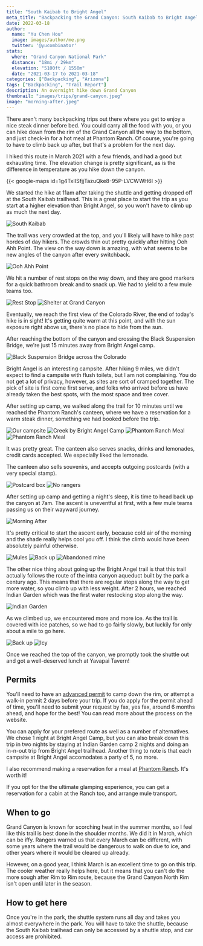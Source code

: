 ```yaml
---
title: "South Kaibab to Bright Angel"
meta_title: "Backpacking the Grand Canyon: South Kaibab to Bright Angel"
date: 2022-03-18
author: 
  name: "Yu Chen Hou"
  image: images/author/me.png
  twitter: '@yucombinator'
stats:
  where: "Grand Canyon National Park"
  distance: "18mi / 29km"
  elevation: "5100ft / 1550m"
  date: "2021-03-17 to 2021-03-18"
categories: ["Backpacking", "Arizona"]
tags: ["Backpacking", "Trail Report"]
description: An overnight hike down Grand Canyon
thumbnail: "images/trips/grand-canyon.jpeg"
image: "morning-after.jpeg"
---
```


There aren't many backpacking trips out there where you get to enjoy a nice steak dinner before bed. You could carry all the food with you, or you can hike down from the rim of the Grand Canyon all the way to the bottom, and just check-in for a hot meal at Phantom Ranch. Of course, you're going to have to climb back up after, but that's a problem for the next day.

I hiked this route in March 2021 with a few friends, and had a good but exhausting time. The elevation change is pretty significant, as is the difference in temperature as you hike down the canyon.

{{< google-maps id=1g4TxIISfjjTazuQke8-95P-LVCWWH6I >}}

We started the hike at 11am after taking the shuttle and getting dropped off at the South Kaibab trailhead. This is a great place to start the trip as you start at a higher elevation than Bright Angel, so you won't have to climb up as much the next day.

![South Kaibab](top.jpg "Start of the South Kaibab trail")

The trail was very crowded at the top, and you'll likely will have to hike past hordes of day hikers. The crowds thin out pretty quickly after hitting Ooh Ahh Point. The view on the way down is amazing, with what seems to be new angles of the canyon after every switchback.

![Ooh Ahh Point](ooh-ahh-point.jpg "Ooh Ahh!")

We hit a number of rest stops on the way down, and they are good markers for a quick bathroom break and to snack up. We had to yield to a few mule teams too.

![Rest Stop](toilet.jpg "Rest Stop")
![Shelter at Grand Canyon](shelter.jpg "Shelter from the sun")

Eventually, we reach the first view of the Colorado River, the end of today's hike is in sight! It's getting quite warm at this point, and with the sun exposure right above us, there's no place to hide from the sun.

After reaching the bottom of the canyon and crossing the Black Suspension Bridge, we're just 15 minutes away from Bright Angel camp. 

![Black Suspension Bridge across the Colorado](bridge-1.jpg "Black Suspension Bridge across the Colorado")

Bright Angel is an interesting campsite. After hiking 9 miles, we didn't expect to find a campsite with flush toilets, but I am not complaining. You do not get a lot of privacy, however, as sites are sort of cramped together. The pick of site is first come first serve, and folks who arrived before us have already taken the best spots, with the most space and tree cover.

After setting up camp, we walked along the trail for 10 minutes until we reached the Phantom Ranch's canteen, where we have a reservation for a warm steak dinner, something we had booked before the trip.

![Our campsite](campsite.jpg "Our campsite")
![Creek by Bright Angel Camp](bottom-creek.jpg "Creek by Bright Angel Camp")
![Phantom Ranch Meal](meal.jpg "Hello steak dinner")
![Phantom Ranch Meal](foood.jpg "Happy Campers")

It was pretty great. The canteen also serves snacks, drinks and lemonades, credit cards accepted. We especially liked the lemonade.

The canteen also sells souvenirs, and accepts outgoing postcards (with a very special stamp).

![Postcard box](postcard-box.jpg "Postcard box")
![No rangers](ranger-station.jpg "No rangers to be seen")

After setting up camp and getting a night's sleep, it is time to head back up the canyon at 7am. The ascent is uneventful at first, with a few mule teams passing us on their wayward journey.

![Morning After](morning-after.jpeg "Morning After")

It's pretty critical to start the ascent early, because cold air of the morning and the shade really helps cool you off. I think the climb would have been absolutely painful otherwise.

![Mules](mules.jpeg "A team of mules passing us")
![Back up](back-up.jpg "Going back up")
![Abandoned mine](cave.jpg "Abandoned mine")

The other nice thing about going up the Bright Angel trail is that this trail actually follows the route of the intra canyon aqueduct built by the park a century ago. This means that there are regular stops along the way to get more water, so you climb up with less weight. After 2 hours, we reached Indian Garden which was the first water restocking stop along the way.

![Indian Garden](indian-garden.jpg "Indian Garden")

As we climbed up, we encountered more and more ice. As the trail is covered with ice patches, so we had to go fairly slowly, but luckily for only about a mile to go here.

![Back up](back-up-2.jpg "Going back up (encore)")
![Icy](icy.jpg "It's icy up here")

Once we reached the top of the canyon, we promptly took the shuttle out and got a well-deserved lunch at Yavapai Tavern!

## Permits
You'll need to have an [advanced permit](https://www.nps.gov/grca/planyourvisit/backcountry-permit.htm) to camp down the rim, or attempt a walk-in permit 2 days before your trip. If you do apply for the permit ahead of time, you'll need to submit your request by fax, yes fax, around 6 months ahead, and hope for the best! You can read more about the process on the website.

You can apply for your prefered route as well as a number of alternatives. We chose 1 night at Bright Angel Camp, but you can also break down this trip in two nights by staying at Indian Garden camp 2 nights and doing an in-n-out trip from Bright Angel trailhead. Another thing to note is that each campsite at Bright Angel accomodates a party of 5, no more.

I also recommend making a reservation for a meal at [Phantom Ranch](https://www.grandcanyonlodges.com/dine/phantom-ranch-canteen/). It's worth it!

If you opt for the the ultimate glamping experience, you can get a reservation for a cabin at the Ranch too, and arrange mule transport. 

## When to go
Grand Canyon is known for scorching heat in the summer months, so I feel like this trail is best done in the shoulder months. We did it in March, which can be iffy. Rangers warned us that every March can be different, with some years where the trail would be dangerous to walk on due to ice, and other years where it would be cleared up already.

However, on a good year, I think March is an excellent time to go on this trip. The cooler weather really helps here, but it means that you can't do the more sough after Rim to Rim route, because the Grand Canyon North Rim isn't open until later in the season.

## How to get here
Once you're in the park, the shuttle system runs all day and takes you almost everywhere in the park. You will have to take the shuttle, because the South Kaibab trailhead can only be accessed by a shuttle stop, and car access are prohibited.